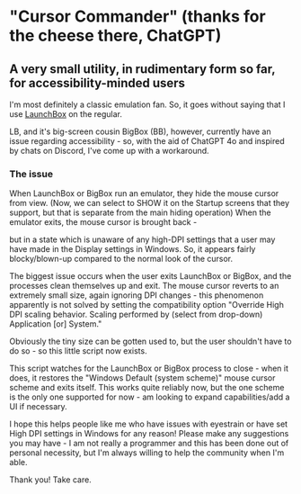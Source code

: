 # "Cursor Commander" (thanks for the cheese there, ChatGPT)

## A very small utility, in rudimentary form so far, for accessibility-minded users

I'm most definitely a classic emulation fan. So, it goes without saying that I use [LaunchBox](https://launchbox-app.com/) on the regular.

LB, and it's big-screen cousin BigBox (BB), however, currently have an issue regarding accessibility - so, with the aid of ChatGPT 4o and inspired by chats on Discord, I've come up with a workaround.

### The issue

When LaunchBox or BigBox run an emulator, they hide the mouse cursor from view. (Now, we can select to SHOW it on the Startup screens that they support, but that is separate from the main hiding operation) When the emulator exits, the mouse cursor is brought back -

but in a state which is unaware of any high-DPI settings that a user may have made in the Display settings in Windows. So, it appears fairly blocky/blown-up compared to the normal look of the cursor.

The biggest issue occurs when the user exits LaunchBox or BigBox, and the processes clean themselves up and exit. The mouse cursor reverts to an extremely small size, again ignoring DPI changes - this phenomenon apparently is not solved by setting the compatibility option "Override High DPI scaling behavior. Scaling performed by (select from drop-down) Application [or] System."

Obviously the tiny size can be gotten used to, but the user shouldn't have to do so - so this little script now exists.

This script watches for the LaunchBox or BigBox process to close - when it does, it restores the "Windows Default (system scheme)" mouse cursor scheme and exits itself. This works quite reliably now, but the one scheme is the only one supported for now - am looking to expand capabilities/add a UI if necessary.

I hope this helps people like me who have issues with eyestrain or have set High DPI settings in Windows for any reason! Please make any suggestions you may have - I am not really a programmer and this has been done out of personal necessity, but I'm always willing to help the community when I'm able.

Thank you! Take care.